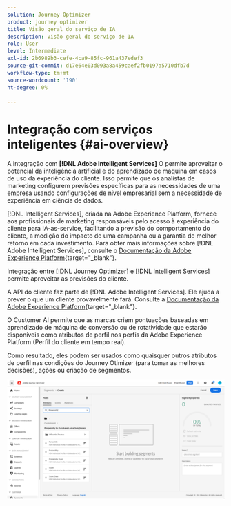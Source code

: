 ```yaml
---
solution: Journey Optimizer
product: journey optimizer
title: Visão geral do serviço de IA
description: Visão geral do serviço de IA
role: User
level: Intermediate
exl-id: 2b6989b3-cefe-4ca9-85fc-961a437edef3
source-git-commit: d17e64e03d093a8a459caef2fb0197a5710dfb7d
workflow-type: tm+mt
source-wordcount: '190'
ht-degree: 0%

---
```


# Integração com serviços inteligentes {#ai-overview}

A integração com **[!DNL Adobe Intelligent Services]** O permite aproveitar o potencial da inteligência artificial e do aprendizado de máquina em casos de uso da experiência do cliente. Isso permite que os analistas de marketing configurem previsões específicas para as necessidades de uma empresa usando configurações de nível empresarial sem a necessidade de experiência em ciência de dados.

[!DNL Intelligent Services], criada na Adobe Experience Platform, fornece aos profissionais de marketing responsáveis pelo acesso à experiência do cliente para IA-as-service, facilitando a previsão do comportamento do cliente, a medição do impacto de uma campanha ou a garantia de melhor retorno em cada investimento. Para obter mais informações sobre [!DNL Adobe Intelligent Services], consulte o [Documentação da Adobe Experience Platform](https://experienceleague.adobe.com/docs/experience-platform/intelligent-services/home.html){target=&quot;_blank&quot;}.

Integração entre [!DNL Journey Optimizer] e [!DNL Intelligent Services] permite aproveitar as previsões do cliente.

A API do cliente faz parte de [!DNL Adobe Intelligent Services]. Ele ajuda a prever o que um cliente provavelmente fará. Consulte a [Documentação da Adobe Experience Platform](https://experienceleague.adobe.com/docs/experience-platform/intelligent-services/customer-ai/overview.html){target=&quot;_blank&quot;}.

O Customer AI permite que as marcas criem pontuações baseadas em aprendizado de máquina de conversão ou de rotatividade que estarão disponíveis como atributos de perfil nos perfis da Adobe Experience Platform (Perfil do cliente em tempo real).

Como resultado, eles podem ser usados como quaisquer outros atributos de perfil nas condições do Journey Otimizer (para tomar as melhores decisões), ações ou criação de segmentos.

![](assets/customer-ai.png)

